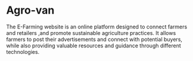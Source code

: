 # Agro-van
The E-Farming website is an online platform designed to connect farmers and retailers ,and promote sustainable agriculture practices. It allows farmers to post their advertisements and connect with potential buyers, while also providing valuable resources and guidance through different technologies.
